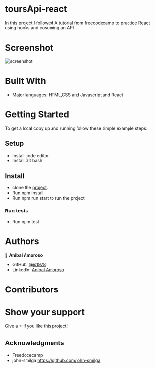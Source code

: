 # toursApi-react




In this project I followed A tutorial from freecodecamp to practice React using hooks and cosuming an API




# Screenshot
![screenshot](/img/image.png)





# Built With

- Major languages: HTML,CSS and Javascript and React



# Getting Started

To get a local copy up and running follow these simple example steps:


## Setup
- Install code editor
- Install Git bash

## Install
- clone the [project](https://github.com/sj1978/math-magicians.git).
- Run npm install
- Run npm run start to run the project

### Run tests
- Run npm test


# Authors



👤 **Anibal Amoroso**
- GitHub: [@js1978](https://github.com/sj1978)
- LinkedIn: [Anibal Amoroso](https://www.linkedin.com/in/anibal-amoroso-a5330921b/)


# Contributors



# Show your support

Give a :star: if you like this project!


## Acknowledgments

- Freedocecamp
- john-smilga  https://github.com/john-smilga

